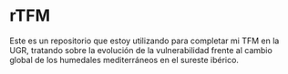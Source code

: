 # rTFM
Este es un repositorio que estoy utilizando para completar mi TFM en la UGR, tratando sobre la evolución de la vulnerabilidad frente al cambio global de los humedales mediterráneos en el sureste ibérico.

